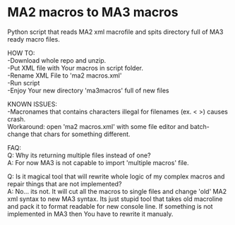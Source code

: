 # MA2 macros to MA3 macros
 Python script that reads MA2 xml macrofile and spits directory full of MA3 ready macro files.
 

HOW TO:\
-Download whole repo and unzip.\
-Put XML file with Your macros in script folder.\
-Rename XML File to 'ma2 macros.xml'\
-Run script\
-Enjoy Your new directory 'ma3macros' full of new files

KNOWN ISSUES:\
-Macronames that contains characters illegal for filenames (ex. < >) causes crash.\
 Workaround: open 'ma2 macros.xml' with some file editor and batch-change that chars for something different.

FAQ:\
Q: Why its returning multiple files instead of one?\
A: For now MA3 is not capable to import 'multiple macros' file.

Q: Is it magical tool that will rewrite whole logic of my complex macros and repair things that are not implemented?\
A: No... its not. It will cut all the macros to single files and change 'old' MA2 xml syntax to new MA3 syntax. Its just stupid tool that takes old macroline and pack it to format readable for new console line. If something is not implemented in MA3 then You have to rewrite it manualy.

